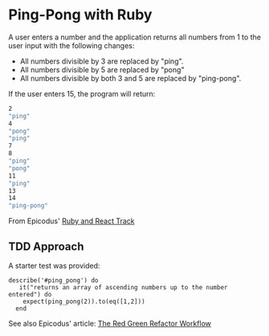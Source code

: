 # Ping-Pong with Ruby

A user enters a number and the application returns all numbers from 1 to the user input with the following changes:
- All numbers divisible by 3 are replaced by "ping".
- All numbers divisible by 5 are replaced by "pong"
- All numbers divisible by both 3 and 5 are replaced by "ping-pong".

If the user enters 15, the program will return:
```1
2
"ping"
4
"pong"
"ping"
7
8
"ping"
"pong"
11
"ping"
13
14
"ping-pong"
```

From Epicodus' [Ruby and React Track](https://www.learnhowtoprogram.com/ruby-and-rails/test-driven-development-with-ruby/ping-pong-title-case-leetspeak-queen-attack-clock-angle)

## TDD Approach
A starter test was provided:
```
describe('#ping_pong') do
   it("returns an array of ascending numbers up to the number entered") do
    expect(ping_pong(2)).to(eq([1,2]))
  end
  ```
 See also Epicodus' article: [The Red Green Refactor Workflow](https://www.learnhowtoprogram.com/ruby-and-rails/tdd-with-ruby/the-red-green-refactor-workflow)
